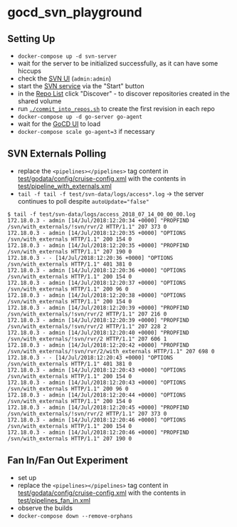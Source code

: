 # gocd_svn_playground

## Setting Up

- `docker-compose up -d svn-server`
- wait for the server to be initialized successfully, as it can have some hiccups
- check the [SVN UI](http://localhost:3343) (`admin:admin`)
- start the [SVN service](http://localhost:3343/csvn/) via the "Start" button
- in the [Repo List](http://localhost:3343/csvn/repo/list) click "Discover" - to discover repositories created in the shared volume
- run [`./commit_into_repos.sh`](commit_into_repos.sh) to create the first revision in each repo
- `docker-compose up -d go-server go-agent`
- wait for the [GoCD UI](http://localhost:8153) to load
- `docker-compose scale go-agent=3` if necessary


## SVN Externals Polling

- replace the `<pipelines></pipelines>` tag content in [test/godata/config/cruise-config.xml](test/godata/config/cruise-config.xml) with the contents in [test/pipeline_with_externals.xml](test/pipeline_with_externals.xml)
- `tail -f tail -f test/svn-data/logs/access*.log` &rarr; the server continues to poll despite `autoUpdate="false"`


```
$ tail -f test/svn-data/logs/access_2018_07_14_00_00_00.log
172.18.0.3 - admin [14/Jul/2018:12:20:34 +0000] "PROPFIND /svn/with_externals/!svn/rvr/2 HTTP/1.1" 207 373 0
172.18.0.3 - admin [14/Jul/2018:12:20:35 +0000] "OPTIONS /svn/with_externals HTTP/1.1" 200 154 0
172.18.0.3 - admin [14/Jul/2018:12:20:35 +0000] "PROPFIND /svn/with_externals HTTP/1.1" 207 190 0
172.18.0.3 - - [14/Jul/2018:12:20:36 +0000] "OPTIONS /svn/with_externals HTTP/1.1" 401 381 0
172.18.0.3 - admin [14/Jul/2018:12:20:36 +0000] "OPTIONS /svn/with_externals HTTP/1.1" 200 154 0
172.18.0.3 - admin [14/Jul/2018:12:20:37 +0000] "OPTIONS /svn/with_externals HTTP/1.1" 200 96 0
172.18.0.3 - admin [14/Jul/2018:12:20:38 +0000] "OPTIONS /svn/with_externals HTTP/1.1" 200 154 0
172.18.0.3 - admin [14/Jul/2018:12:20:39 +0000] "PROPFIND /svn/with_externals/!svn/rvr/2 HTTP/1.1" 207 216 0
172.18.0.3 - admin [14/Jul/2018:12:20:39 +0000] "PROPFIND /svn/with_externals/!svn/rvr/2 HTTP/1.1" 207 228 2
172.18.0.3 - admin [14/Jul/2018:12:20:40 +0000] "PROPFIND /svn/with_externals/!svn/rvr/2 HTTP/1.1" 207 606 1
172.18.0.3 - admin [14/Jul/2018:12:20:42 +0000] "PROPFIND /svn/with_externals/!svn/rvr/2/with_externals HTTP/1.1" 207 698 0
172.18.0.3 - - [14/Jul/2018:12:20:43 +0000] "OPTIONS /svn/with_externals HTTP/1.1" 401 381 0
172.18.0.3 - admin [14/Jul/2018:12:20:43 +0000] "OPTIONS /svn/with_externals HTTP/1.1" 200 154 0
172.18.0.3 - admin [14/Jul/2018:12:20:43 +0000] "OPTIONS /svn/with_externals HTTP/1.1" 200 96 0
172.18.0.3 - admin [14/Jul/2018:12:20:44 +0000] "OPTIONS /svn/with_externals HTTP/1.1" 200 154 0
172.18.0.3 - admin [14/Jul/2018:12:20:45 +0000] "PROPFIND /svn/with_externals/!svn/rvr/2 HTTP/1.1" 207 373 0
172.18.0.3 - admin [14/Jul/2018:12:20:46 +0000] "OPTIONS /svn/with_externals HTTP/1.1" 200 154 0
172.18.0.3 - admin [14/Jul/2018:12:20:46 +0000] "PROPFIND /svn/with_externals HTTP/1.1" 207 190 0
```

## Fan In/Fan Out Experiment

- set up
- replace the `<pipelines></pipelines>` tag content in [test/godata/config/cruise-config.xml](test/godata/config/cruise-config.xml) with the contents in [test/pipelines_fan_in.xml](test/pipelines_fan_in.xml)
- observe the builds
- `docker-compose down --remove-orphans`

